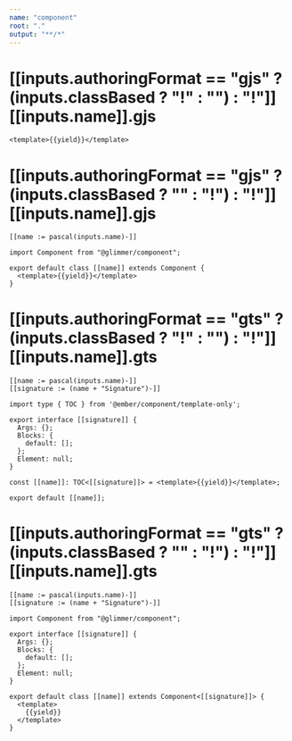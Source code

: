 ```yaml
---
name: "component"
root: "."
output: "**/*"
---
```


# [[inputs.authoringFormat == "gjs" ? (inputs.classBased ? "!" : "") : "!"]][[inputs.name]].gjs

```gjs
<template>{{yield}}</template>

```

# [[inputs.authoringFormat == "gjs" ? (inputs.classBased ? "" : "!") : "!"]][[inputs.name]].gjs

```gjs
[[name := pascal(inputs.name)-]]

import Component from "@glimmer/component";

export default class [[name]] extends Component {
  <template>{{yield}}</template>
}

```

# [[inputs.authoringFormat == "gts" ? (inputs.classBased ? "!" : "") : "!"]][[inputs.name]].gts

```gts
[[name := pascal(inputs.name)-]]
[[signature := (name + "Signature")-]]

import type { TOC } from '@ember/component/template-only';

export interface [[signature]] {
  Args: {};
  Blocks: {
    default: [];
  };
  Element: null;
}

const [[name]]: TOC<[[signature]]> = <template>{{yield}}</template>;

export default [[name]];

```

# [[inputs.authoringFormat == "gts" ? (inputs.classBased ? "" : "!") : "!"]][[inputs.name]].gts

```gts
[[name := pascal(inputs.name)-]]
[[signature := (name + "Signature")-]]

import Component from "@glimmer/component";

export interface [[signature]] {
  Args: {};
  Blocks: {
    default: [];
  };
  Element: null;
}

export default class [[name]] extends Component<[[signature]]> {
  <template>
    {{yield}}
  </template>
}

```
